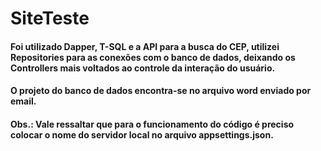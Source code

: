 # SiteTeste

#### Foi utilizado Dapper, T-SQL e a API para a busca do CEP, utilizei Repositories para as conexões com o banco de dados, deixando os Controllers mais voltados ao controle da interação do usuário.

#### O projeto do banco de dados encontra-se no arquivo word enviado por email.

#### Obs.: Vale ressaltar que para o funcionamento do código é preciso colocar o nome do servidor local no arquivo appsettings.json.

